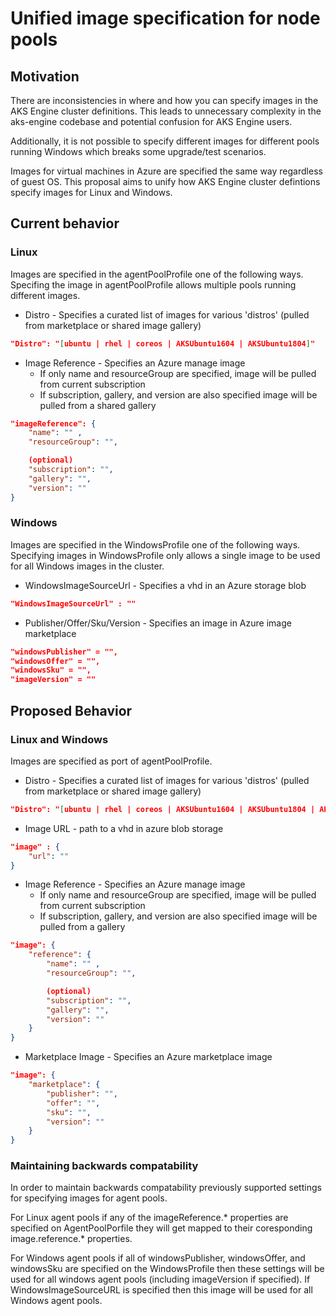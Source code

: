 
# Unified image specification for node pools

## Motivation

There are inconsistencies in where and how you can specify images in the AKS Engine cluster definitions.
This leads to unnecessary complexity in the aks-engine codebase and potential confusion for AKS Engine users.

Additionally, it is not possible to specify different images for different pools running Windows which breaks some upgrade/test scenarios.

Images for virtual machines in Azure are specified the same way regardless of guest OS. This proposal aims to unify how AKS Engine cluster defintions specify images for Linux and Windows.

## Current behavior

### Linux

Images are specified in the agentPoolProfile one of the following ways. 
Specifing the image in agentPoolProfile allows multiple pools running different images.

* Distro - Specifies a curated list of images for various 'distros' (pulled from marketplace or shared image gallery)

```json
"Distro": "[ubuntu | rhel | coreos | AKSUbuntu1604 | AKSUbuntu1804]"
```

* Image Reference - Specifies an Azure manage image
  * If only name and resourceGroup are specified, image will be pulled from current subscription
  * If subscription, gallery, and version are also specified image will be pulled from a shared gallery

```json
"imageReference": {
    "name": "" ,
    "resourceGroup": "",

    (optional)
    "subscription": "",
    "gallery": "",
    "version": ""
}
```

### Windows

Images are specified in the WindowsProfile one of the following ways.
Specifying images in WindowsProfile only allows a single image to be used for all Windows images in the cluster.

* WindowsImageSourceUrl - Specifies a vhd in an Azure storage blob

```json
"WindowsImageSourceUrl" : ""
```

* Publisher/Offer/Sku/Version - Specifies an image in Azure image marketplace

```json
"windowsPublisher" = "",
"windowsOffer" = "",
"windowsSku" = "",
"imageVersion" = ""
```

## Proposed Behavior

### Linux and Windows

Images are specified as port of agentPoolProfile.

* Distro - Specifies a curated list of images for various 'distros' (pulled from marketplace or shared image gallery)

```json
"Distro": "[ubuntu | rhel | coreos | AKSUbuntu1604 | AKSUbuntu1804 | AKSWindows1809 | AKSWindows1903 | AKSWindows2019]"
```

* Image URL - path to a vhd in azure blob storage

```json
"image" : {
    "url": ""
}
```

* Image Reference - Specifies an Azure manage image
  * If only name and resourceGroup are specified, image will be pulled from current subscription
  * If subscription, gallery, and version are also specified image will be pulled from a gallery

```json
"image": {
    "reference": {
        "name": "" ,
        "resourceGroup": "",

        (optional)
        "subscription": "",
        "gallery": "",
        "version": ""
    }
}
```

* Marketplace Image - Specifies an Azure marketplace image

```json
"image": {
    "marketplace": {
        "publisher": "",
        "offer": "",
        "sku": "",
        "version": ""
    }
}
```

### Maintaining backwards compatability

In order to maintain backwards compatability previously supported settings for specifying images for agent pools.

For Linux agent pools if any of the imageReference.* properties are specified on AgentPoolPorfile they will get mapped to their coresponding image.reference.* properties.

For Windows agent pools if all of windowsPublisher, windowsOffer, and windowsSku are specified on the WindowsProfile then these settings will be used for all windows agent pools (including imageVersion if specified).
If WindowsImageSourceURL is specified then this image will be used for all Windows agent pools.
